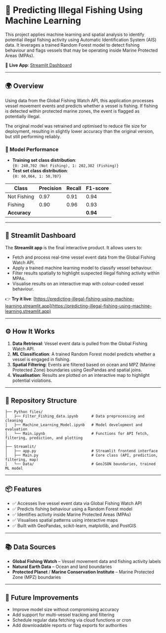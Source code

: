 # 🚢 Predicting Illegal Fishing Using Machine Learning

This project applies machine learning and spatial analysis to identify potential illegal fishing activity using Automatic Identification System (AIS) data. It leverages a trained Random Forest model to detect fishing behaviour and flags vessels that may be operating inside Marine Protected Areas (MPAs).

🔗 **Live App**: [Streamlit Dashboard](https://predicting-illegal-fishing-using-machine-learning.streamlit.app)

---

## 🌍 Overview

Using data from the Global Fishing Watch API, this application processes vessel movement events and predicts whether a vessel is fishing. If fishing is detected within protected marine zones, the event is flagged as potentially illegal.

The original model was retrained and optimised to reduce file size for deployment, resulting in slightly lower accuracy than the original version, but still performing reliably.

### 🧠 Model Performance

- **Training set class distribution**:  
  `{0: 240,702 (Not Fishing), 1: 202,382 (Fishing)}`
- **Test set class distribution**:  
  `{0: 60,064, 1: 50,707}`

| Class         | Precision | Recall | F1-score |
|---------------|-----------|--------|----------|
| Not Fishing   | 0.97      | 0.91   | 0.94     |
| Fishing       | 0.90      | 0.96   | 0.93     |
| **Accuracy**  |           |        | **0.94** |

---

## 🚀 Streamlit Dashboard

The **Streamlit app** is the final interactive product. It allows users to:

- Fetch and process real-time vessel event data from the Global Fishing Watch API.
- Apply a trained machine learning model to classify vessel behaviour.
- Filter results spatially to highlight suspected illegal fishing activity within MPAs.
- Visualise results on an interactive map with colour-coded vessel behaviour.

👉 **Try it live**: [https://predicting-illegal-fishing-using-machine-learning.streamlit.app](https://predicting-illegal-fishing-using-machine-learning.streamlit.app)

---

## ⚙️ How It Works

1. **Data Retrieval**: Vessel event data is pulled from the Global Fishing Watch API.
2. **ML Classification**: A trained Random Forest model predicts whether a vessel is engaged in fishing.
3. **Spatial Filtering**: Events are filtered based on ocean and MPZ (Marine Protected Zone) boundaries using GeoPandas and spatial joins.
4. **Visualisation**: Results are plotted on an interactive map to highlight potential violations.

---

## 📁 Repository Structure

```
├── Python files/
│   ├── Filter_Fishing_data.ipynb      # Data preprocessing and cleaning
│   ├── Machine_Learning_Model.ipynb   # Model development and evaluation
│   └── Main.ipynb                     # Functions for API fetch, filtering, prediction, and plotting
│
├── Streamlit/
│   ├── app.py                         # Streamlit frontend interface
│   ├── Main.py                        # Core class (API, prediction, filtering, map)
│   └── Data/                          # GeoJSON boundaries, trained ML model
```

---

## 📦 Features

- ✅ Accesses live vessel event data via Global Fishing Watch API  
- ✅ Predicts fishing behaviour using a Random Forest model  
- ✅ Identifies activity inside Marine Protected Areas (MPAs)  
- ✅ Visualises spatial patterns using interactive maps  
- ✅ Built with GeoPandas, scikit-learn, matplotlib, and PostGIS  

---

## 📚 Data Sources

- **Global Fishing Watch** – Vessel movement data and fishing activity labels  
- **Natural Earth Data** – Ocean and land boundaries  
- **Protected Planet** / **Marine Conservation Institute** – Marine Protected Zone (MPZ) boundaries  

---

## 📌 Future Improvements

- Improve model size without compromising accuracy  
- Add support for multi-vessel tracking and filtering  
- Schedule regular data fetching via cloud functions or cron  
- Add downloadable reports or flag exports for authorities
